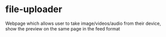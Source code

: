 # file-uploader
Webpage which allows user to take image/videos/audio from their device, show the preview on the same page in the feed format
